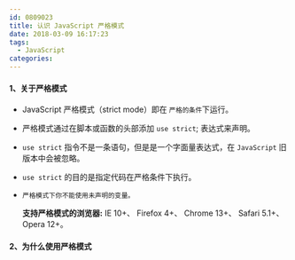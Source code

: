 ```yaml
---
id: 0809023
title: 认识 JavaScript 严格模式
date: 2018-03-09 16:17:23
tags:
  - JavaScript
categories:
---
```


#### <a>1、关于严格模式</a>

- JavaScript 严格模式（strict mode）即在 `严格的条件`下运行。

- 严格模式通过在脚本或函数的头部添加 `use strict`; 表达式来声明。

- `use strict` 指令不是一条语句，但是是一个字面量表达式，在 `JavaScript` 旧版本中会被忽略。

- `use strict` 的目的是指定代码在严格条件下执行。

- `严格模式下你不能使用未声明的变量。`

  **支持严格模式的浏览器:**
  IE 10+、 Firefox 4+、 Chrome 13+、 Safari 5.1+、 Opera 12+。

#### <a>2、为什么使用严格模式</a>



